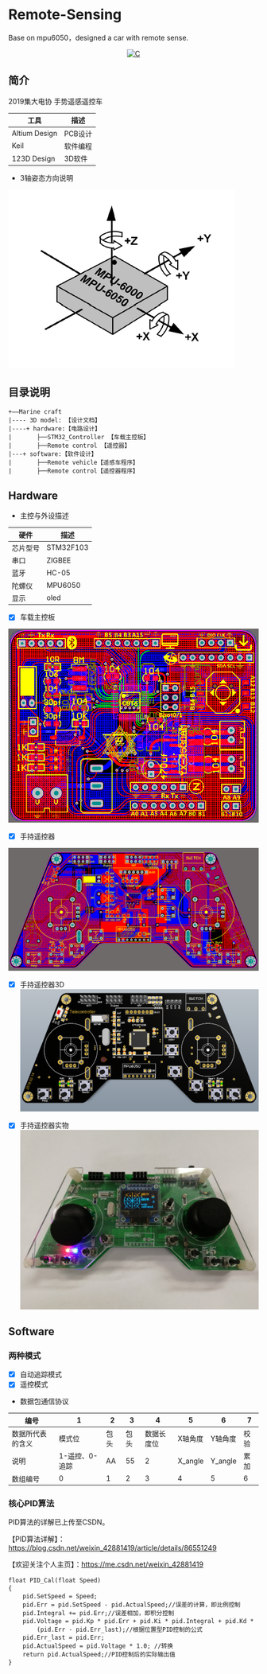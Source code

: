 # Remote-Sensing
Base on mpu6050，designed a car with remote sense.

<p align="center">
  <a href="https://img.shields.io/badge/language-C-brigreen.svg?style=flat-square"><img src="https://img.shields.io/badge/language-C-brigreen.svg?style=flat-square" alt="C"></a>
</p>



## 简介
2019集大电协 手势遥感遥控车

工具     | 描述
-------- | -----
Altium Design|PCB设计
Keil|软件编程
123D Design|3D软件


- 3轴姿态方向说明

![3轴姿态方向说明](/Docs/Pictures/MPU6050.png "3轴姿态方向说明")

## 目录说明
````
+——Marine craft
|---- 3D model: 【设计文档】
|----+ hardware:【电路设计】  
|       ├──STM32_Controller 【车载主控板】
|       ├──Remote control 【遥控器】
|---+ software:【软件设计】
|       ├──Remote vehicle【遥感车程序】
|       ├──Remote control【遥控器程序】
````


## Hardware
- 主控与外设描述

硬件     | 描述
-------- | -----
芯片型号  |STM32F103
串口  | ZIGBEE
蓝牙  | HC-05
陀螺仪  | MPU6050
显示|oled

- [x]  车载主控板

![主控板](/Docs/Pictures/STM32-controller.png "主控板")


- [x] 手持遥控器

![手持遥控器](/Docs/Pictures/Remoted-Broad.png "手持遥控器")

- [x] 手持遥控器3D
![手持遥控器](/Docs/Pictures/Remoted-3D.png "手持遥控器")

- [x] 手持遥控器实物
![遥控器](/Docs/Pictures/Remote.jpg "遥控器")

## Software

### 两种模式

- [x] 自动追踪模式
- [x] 遥控模式
- 数据包通信协议

| 编号 | 1 | 2 | 3 | 4 | 5 | 6 | 7 | 
| --- | --- | --- | --- | --- | --- | --- | --- |
| 数据所代表的含义 | 模式位 | 包头 | 包头 | 数据长度位 | X轴角度 | Y轴角度 | 校验 | 
| 说明 | 1-遥控、0-追踪 | AA | 55 | 2 | X_angle | Y_angle | 累加 |
| 数组编号 | 0 | 1 | 2 | 3 | 4 | 5 | 6 |

### 核心PID算法

PID算法的详解已上传至CSDN。

【PID算法详解】：https://blog.csdn.net/weixin_42881419/article/details/86551249

【欢迎关注个人主页】：https://me.csdn.net/weixin_42881419

````
float PID_Cal(float Speed)
{
	pid.SetSpeed = Speed;
	pid.Err = pid.SetSpeed - pid.ActualSpeed;//误差的计算，即比例控制
	pid.Integral += pid.Err;//误差相加，即积分控制
	pid.Voltage = pid.Kp * pid.Err + pid.Ki * pid.Integral + pid.Kd *
		(pid.Err - pid.Err_last);//根据位置型PID控制的公式
	pid.Err_last = pid.Err;
	pid.ActualSpeed = pid.Voltage * 1.0; //转换
	return pid.ActualSpeed;//PID控制后的实际输出值
}

````
